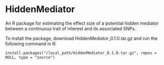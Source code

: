 # HiddenMediator

An R package for estimating the effect size of a potential hidden mediator between a continuous trait of interest and its associated SNPs.

To install the package, download HiddenMediator_0.1.0.tar.gz and run the following command in R:

```
install.packages("/local_path/HiddenMediator_0.1.0.tar.gz", repos = NULL, type = "source")
```
